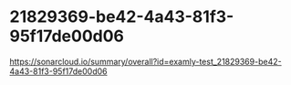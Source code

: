 # 21829369-be42-4a43-81f3-95f17de00d06
https://sonarcloud.io/summary/overall?id=examly-test_21829369-be42-4a43-81f3-95f17de00d06
